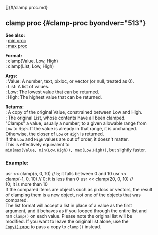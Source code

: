 []{#/clamp proc.md}    
## clamp proc {#clamp-proc byondver="513"}    
**See also:**    
:   [min proc](/proc/min)    
:   [max proc](/proc/max)    
<!-- -->    
**Format:**    
:   clamp(Value, Low, High)    
:   clamp(List, Low, High)    
<!-- -->    
**Args:**    
:   Value: A number, text, pixloc, or vector (or null, treated as 0).    
:   List: A list of values.    
:   Low: The lowest value that can be returned.    
:   High: The highest value that can be returned.    
<!-- -->    
**Returns:**    
:   A copy of the original Value, constrained between Low and High.    
:   The original List, whose contents have all been clamped.    
\"Clamps\" a value, usually a number, to a given allowable range from    
`Low` to `High`. If the value is already in that range, it is unchanged.    
Otherwise, the closer of `Low` or `High` is returned.    
If the `Low` and `High` values are out of order, it doesn\'t matter.    
This is effectively equivalent to    
`min(max(Value, min(Low,High)), max(Low,High))`, but slightly faster.    
### Example:    
usr \<\< clamp(5, 0, 10) // 5; it falls between 0 and 10 usr \<\<    
clamp(-1, 0, 10) // 0; it is less than 0 usr \<\< clamp(20, 0, 10) //    
10; it is more than 10    
If the compared items are objects such as pixlocs or vectors, the result    
of clamping them is a new object, not one of the objects that was    
compared.    
The list format will accept a list in place of a value as the first    
argument, and it behaves as if you looped through the entire list and    
ran `clamp()` on each value. Please note the original list will be    
modified. If you want to leave the original list alone, use the    
[`Copy()` proc](/list/proc/Copy) to pass a copy to `clamp()` instead.  